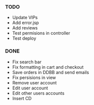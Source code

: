 ### TODO
- Update VIPs
- Add error.jsp
- Add reviews
- Test permisions in controller
- Test deploy
### DONE
- Fix search bar
- Fix formatting in cart and checkout
- Save orders in DDBB and send emails
- Fix persisions in view
- Remove user account
- Edit user account
- Edit other users accounts
- Insert CD
